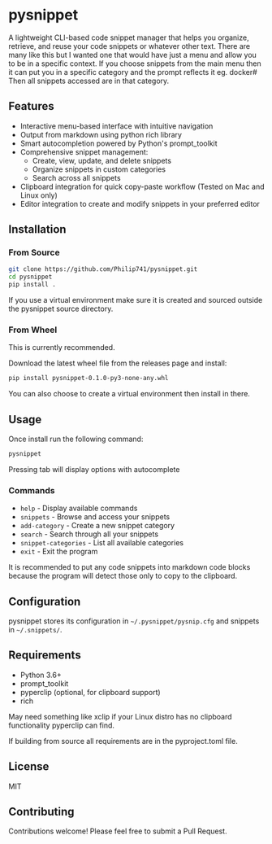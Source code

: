 
# pysnippet

A lightweight CLI-based code snippet manager that helps you organize, retrieve, and reuse your code snippets or whatever other text. There
are many like this but I wanted one that would have just a menu and allow you to be in a specific context. If you
choose snippets from the main menu then it can put you in a specific category and the prompt reflects it eg. docker#
Then all snippets accessed are in that category.

## Features

- Interactive menu-based interface with intuitive navigation
- Output from markdown using python rich library
- Smart autocompletion powered by Python's prompt_toolkit
- Comprehensive snippet management:
  - Create, view, update, and delete snippets
  - Organize snippets in custom categories
  - Search across all snippets
- Clipboard integration for quick copy-paste workflow (Tested on Mac and Linux only)
- Editor integration to create and modify snippets in your preferred editor

## Installation


### From Source

```bash
git clone https://github.com/Philip741/pysnippet.git
cd pysnippet
pip install .
```
If you use a virtual environment make sure it is created and
sourced outside the pysnippet source directory.

### From Wheel
This is currently recommended.

Download the latest wheel file from the releases page and install:

```bash
pip install pysnippet-0.1.0-py3-none-any.whl
```
You can also choose to create a virtual environment then install in there.

## Usage

Once install run the following command:

```bash
pysnippet
```
Pressing tab will display options with autocomplete

### Commands

- `help` - Display available commands
- `snippets` - Browse and access your snippets
- `add-category` - Create a new snippet category
- `search` - Search through all your snippets
- `snippet-categories` - List all available categories
- `exit` - Exit the program

It is recommended to put any code snippets into markdown code blocks because
the program will detect those only to copy to the clipboard.

## Configuration

pysnippet stores its configuration in `~/.pysnippet/pysnip.cfg` and snippets in `~/.snippets/`.

## Requirements

- Python 3.6+
- prompt_toolkit
- pyperclip (optional, for clipboard support)
- rich

May need something like xclip if your Linux distro has no clipboard functionality pyperclip can find.

If building from source all requirements are in the pyproject.toml file.

## License

MIT

## Contributing

Contributions welcome! Please feel free to submit a Pull Request.
